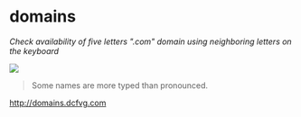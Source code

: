 domains
===

_Check availability of five letters ".com" domain using neighboring letters on the keyboard_

![](http://domains.dcfvg.com/cache-hd/dcfvg.gif)

> Some names are more typed than pronounced. 

http://domains.dcfvg.com

